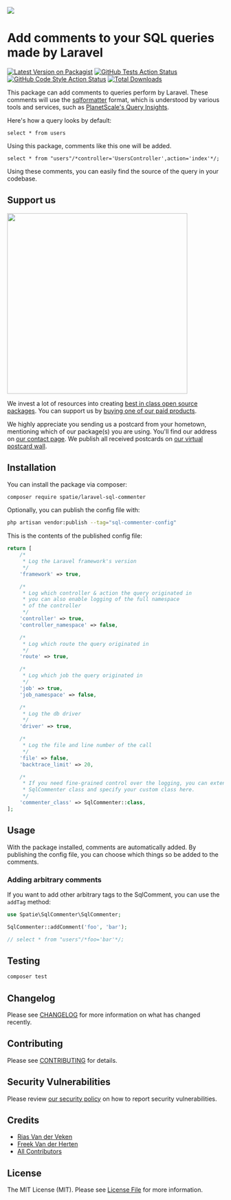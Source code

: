 
[<img src="https://github-ads.s3.eu-central-1.amazonaws.com/support-ukraine.svg?t=1" />](https://supportukrainenow.org)

# Add comments to your SQL queries made by Laravel

[![Latest Version on Packagist](https://img.shields.io/packagist/v/spatie/laravel-sql-commenter.svg?style=flat-square)](https://packagist.org/packages/spatie/laravel-sql-commenter)
[![GitHub Tests Action Status](https://img.shields.io/github/workflow/status/spatie/laravel-sql-commenter/run-tests?label=tests)](https://github.com/spatie/laravel-sql-commenter/actions?query=workflow%3Arun-tests+branch%3Amain)
[![GitHub Code Style Action Status](https://img.shields.io/github/workflow/status/spatie/laravel-sql-commenter/Check%20&%20fix%20styling?label=code%20style)](https://github.com/spatie/laravel-sql-commenter/actions?query=workflow%3A"Check+%26+fix+styling"+branch%3Amain)
[![Total Downloads](https://img.shields.io/packagist/dt/spatie/laravel-sql-commenter.svg?style=flat-square)](https://packagist.org/packages/spatie/laravel-sql-commenter)

This package can add comments to queries perform by Laravel. These comments will use the [sqlformatter](https://google.github.io/sqlcommenter/) format, which is understood by various tools and services, such as [PlanetScale's Query Insights](https://docs.planetscale.com/concepts/query-insights).


Here's how a query looks by default:

```mysql
select * from users
```

Using this package, comments like this one will be added.

```mysql
select * from "users"/*controller='UsersController',action='index'*/;
```

Using these comments, you can easily find the source of the query in your codebase.


## Support us

[<img src="https://github-ads.s3.eu-central-1.amazonaws.com/laravel-sql-commenter.jpg?t=1" width="419px" />](https://spatie.be/github-ad-click/laravel-sql-commenter)

We invest a lot of resources into creating [best in class open source packages](https://spatie.be/open-source). You can support us by [buying one of our paid products](https://spatie.be/open-source/support-us).

We highly appreciate you sending us a postcard from your hometown, mentioning which of our package(s) you are using. You'll find our address on [our contact page](https://spatie.be/about-us). We publish all received postcards on [our virtual postcard wall](https://spatie.be/open-source/postcards).

## Installation

You can install the package via composer:

```bash
composer require spatie/laravel-sql-commenter
```

Optionally, you can publish the config file with:

```bash
php artisan vendor:publish --tag="sql-commenter-config"
```

This is the contents of the published config file:

```php
return [
    /*
     * Log the Laravel framework's version
     */
    'framework' => true,

    /*
     * Log which controller & action the query originated in
     * you can also enable logging of the full namespace
     * of the controller
     */
    'controller' => true,
    'controller_namespace' => false,

    /*
     * Log which route the query originated in
     */
    'route' => true,

    /*
     * Log which job the query originated in
     */
    'job' => true,
    'job_namespace' => false,

    /*
     * Log the db driver
     */
    'driver' => true,

    /*
     * Log the file and line number of the call
     */
    'file' => false,
    'backtrace_limit' => 20,

    /*
     * If you need fine-grained control over the logging, you can extend the
     * SqlCommenter class and specify your custom class here.
     */
    'commenter_class' => SqlCommenter::class,
];
```

## Usage

With the package installed, comments are automatically added. By publishing the config file, you can choose which things so be added to the comments.

### Adding arbitrary comments

If you want to add other arbitrary tags to the SqlComment, you can use the `addTag` method:

```php
use Spatie\SqlCommenter\SqlCommenter;

SqlCommenter::addComment('foo', 'bar');

// select * from "users"/*foo='bar'*/;
```

##


## Testing

```bash
composer test
```

## Changelog

Please see [CHANGELOG](CHANGELOG.md) for more information on what has changed recently.

## Contributing

Please see [CONTRIBUTING](https://github.com/riasvdv/.github/blob/main/CONTRIBUTING.md) for details.

## Security Vulnerabilities

Please review [our security policy](../../security/policy) on how to report security vulnerabilities.

## Credits

- [Rias Van der Veken](https://github.com/riasvdv)
- [Freek Van der Herten](https://github.com/freekmurze)
- [All Contributors](../../contributors)

## License

The MIT License (MIT). Please see [License File](LICENSE.md) for more information.
